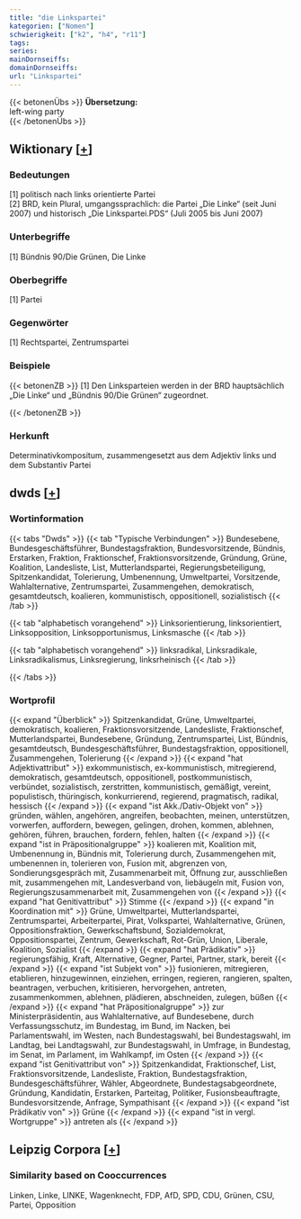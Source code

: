 ```yaml
---
title: "die Linkspartei"
kategorien: ["Nomen"]
schwierigkeit: ["k2", "h4", "r11"]
tags:
series:
mainDornseiffs:
domainDornseiffs:
url: "Linkspartei"
---
```


{{< betonenÜbs >}}
**Übersetzung:**  
left-wing party  
{{< /betonenÜbs >}}

## Wiktionary [[+](https://de.wiktionary.org/wiki/Linkspartei)]

### Bedeutungen
[1] politisch nach links orientierte Partei  
[2] BRD, kein Plural, umgangssprachlich: die Partei „Die Linke“ (seit Juni 2007) und historisch „Die Linkspartei.PDS“ (Juli 2005 bis Juni 2007)  

### Unterbegriffe
[1] Bündnis 90/Die Grünen, Die Linke  

### Oberbegriffe
[1] Partei  

### Gegenwörter
[1] Rechtspartei, Zentrumspartei  

### Beispiele
{{< betonenZB >}}
[1] Den Linksparteien werden in der BRD hauptsächlich „Die Linke“ und „Bündnis 90/Die Grünen“ zugeordnet.  

{{< /betonenZB >}}
### Herkunft
Determinativkompositum, zusammengesetzt aus dem Adjektiv links und dem Substantiv Partei  



## dwds [[+](https://www.dwds.de/wb/Linkspartei)]

### Wortinformation
{{< tabs "Dwds" >}}
{{< tab "Typische Verbindungen" >}}
Bundesebene, Bundesgeschäftsführer, Bundestagsfraktion, Bundesvorsitzende, Bündnis, Erstarken, Fraktion, Fraktionschef, Fraktionsvorsitzende, Gründung, Grüne, Koalition, Landesliste, List, Mutterlandspartei, Regierungsbeteiligung, Spitzenkandidat, Tolerierung, Umbenennung, Umweltpartei, Vorsitzende, Wahlalternative, Zentrumspartei, Zusammengehen, demokratisch, gesamtdeutsch, koalieren, kommunistisch, oppositionell, sozialistisch
{{< /tab >}}

{{< tab "alphabetisch vorangehend" >}}
Linksorientierung, linksorientiert, Linksopposition, Linksopportunismus, Linksmasche
{{< /tab >}}

{{< tab "alphabetisch vorangehend" >}}
linksradikal, Linksradikale, Linksradikalismus, Linksregierung, linksrheinisch
{{< /tab >}}

{{< /tabs >}}

### Wortprofil
{{< expand "Überblick" >}} Spitzenkandidat, Grüne, Umweltpartei, demokratisch, koalieren, Fraktionsvorsitzende, Landesliste, Fraktionschef, Mutterlandspartei, Bundesebene, Gründung, Zentrumspartei, List, Bündnis, gesamtdeutsch, Bundesgeschäftsführer, Bundestagsfraktion, oppositionell, Zusammengehen, Tolerierung {{< /expand >}}
{{< expand "hat Adjektivattribut" >}} exkommunistisch, ex-kommunistisch, mitregierend, demokratisch, gesamtdeutsch, oppositionell, postkommunistisch, verbündet, sozialistisch, zerstritten, kommunistisch, gemäßigt, vereint, populistisch, thüringisch, konkurrierend, regierend, pragmatisch, radikal, hessisch {{< /expand >}}
{{< expand "ist Akk./Dativ-Objekt von" >}} gründen, wählen, angehören, angreifen, beobachten, meinen, unterstützen, vorwerfen, auffordern, bewegen, gelingen, drohen, kommen, ablehnen, gehören, führen, brauchen, fordern, fehlen, halten {{< /expand >}}
{{< expand "ist in Präpositionalgruppe" >}} koalieren mit, Koalition mit, Umbenennung in, Bündnis mit, Tolerierung durch, Zusammengehen mit, umbenennen in, tolerieren von, Fusion mit, abgrenzen von, Sondierungsgespräch mit, Zusammenarbeit mit, Öffnung zur, ausschließen mit, zusammengehen mit, Landesverband von, liebäugeln mit, Fusion von, Regierungszusammenarbeit mit, Zusammengehen von {{< /expand >}}
{{< expand "hat Genitivattribut" >}} Stimme {{< /expand >}}
{{< expand "in Koordination mit" >}} Grüne, Umweltpartei, Mutterlandspartei, Zentrumspartei, Arbeiterpartei, Pirat, Volkspartei, Wahlalternative, Grünen, Oppositionsfraktion, Gewerkschaftsbund, Sozialdemokrat, Oppositionspartei, Zentrum, Gewerkschaft, Rot-Grün, Union, Liberale, Koalition, Sozialist {{< /expand >}}
{{< expand "hat Prädikativ" >}} regierungsfähig, Kraft, Alternative, Gegner, Partei, Partner, stark, bereit {{< /expand >}}
{{< expand "ist Subjekt von" >}} fusionieren, mitregieren, etablieren, hinzugewinnen, einziehen, erringen, regieren, rangieren, spalten, beantragen, verbuchen, kritisieren, hervorgehen, antreten, zusammenkommen, ablehnen, plädieren, abschneiden, zulegen, büßen {{< /expand >}}
{{< expand "hat Präpositionalgruppe" >}} zur Ministerpräsidentin, aus Wahlalternative, auf Bundesebene, durch Verfassungsschutz, im Bundestag, im Bund, im Nacken, bei Parlamentswahl, im Westen, nach Bundestagswahl, bei Bundestagswahl, im Landtag, bei Landtagswahl, zur Bundestagswahl, in Umfrage, in Bundestag, im Senat, im Parlament, im Wahlkampf, im Osten {{< /expand >}}
{{< expand "ist Genitivattribut von" >}} Spitzenkandidat, Fraktionschef, List, Fraktionsvorsitzende, Landesliste, Fraktion, Bundestagsfraktion, Bundesgeschäftsführer, Wähler, Abgeordnete, Bundestagsabgeordnete, Gründung, Kandidatin, Erstarken, Parteitag, Politiker, Fusionsbeauftragte, Bundesvorsitzende, Anfrage, Sympathisant {{< /expand >}}
{{< expand "ist Prädikativ von" >}} Grüne {{< /expand >}}
{{< expand "ist in vergl. Wortgruppe" >}} antreten als {{< /expand >}}

## Leipzig Corpora [[+](https://corpora.uni-leipzig.de/en/res?word=Linkspartei&corpusId=deu_newscrawl-public_2018)]


### Similarity based on Cooccurrences
Linken, Linke, LINKE, Wagenknecht, FDP, AfD, SPD, CDU, Grünen, CSU, Partei, Opposition

